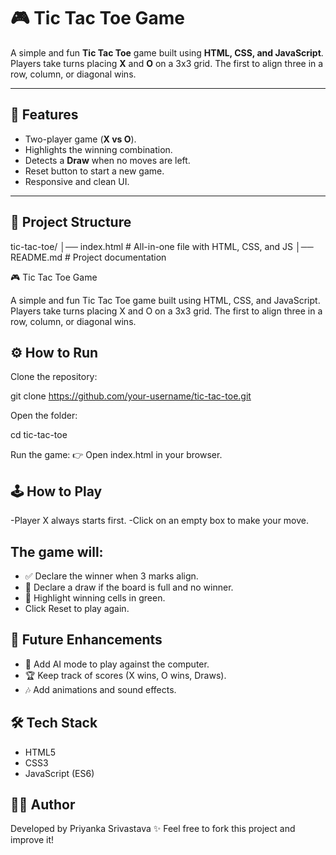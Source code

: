 # 🎮 Tic Tac Toe Game

A simple and fun **Tic Tac Toe** game built using **HTML, CSS, and JavaScript**.  
Players take turns placing **X** and **O** on a 3x3 grid. The first to align three in a row, column, or diagonal wins.  

---

## 🚀 Features
- Two-player game (**X vs O**).
- Highlights the winning combination.
- Detects a **Draw** when no moves are left.
- Reset button to start a new game.
- Responsive and clean UI.

---

## 📂 Project Structure
tic-tac-toe/
│── index.html # All-in-one file with HTML, CSS, and JS
│── README.md # Project documentation


🎮 Tic Tac Toe Game

A simple and fun Tic Tac Toe game built using HTML, CSS, and JavaScript.
Players take turns placing X and O on a 3x3 grid. The first to align three in a row, column, or diagonal wins.

## ⚙️ How to Run

Clone the repository:

git clone https://github.com/your-username/tic-tac-toe.git


Open the folder:

cd tic-tac-toe


Run the game:
👉 Open index.html in your browser.

## 🕹️ How to Play
-Player X always starts first.
-Click on an empty box to make your move.

## The game will:
- ✅ Declare the winner when 3 marks align.
- 🤝 Declare a draw if the board is full and no winner.
- 🌟 Highlight winning cells in green.
- Click Reset to play again.

## 📌 Future Enhancements
- 🤖 Add AI mode to play against the computer.
- 🏆 Keep track of scores (X wins, O wins, Draws).
- 🎶 Add animations and sound effects.

## 🛠️ Tech Stack
- HTML5
- CSS3
- JavaScript (ES6)

## 👩‍💻 Author
Developed by Priyanka Srivastava ✨
Feel free to fork this project and improve it!



